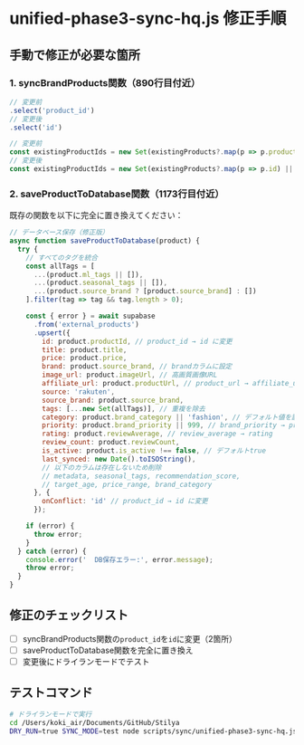 # unified-phase3-sync-hq.js 修正手順

## 手動で修正が必要な箇所

### 1. syncBrandProducts関数（890行目付近）
```javascript
// 変更前
.select('product_id')
// 変更後
.select('id')

// 変更前
const existingProductIds = new Set(existingProducts?.map(p => p.product_id) || []);
// 変更後
const existingProductIds = new Set(existingProducts?.map(p => p.id) || []);
```

### 2. saveProductToDatabase関数（1173行目付近）
既存の関数を以下に完全に置き換えてください：

```javascript
// データベース保存（修正版）
async function saveProductToDatabase(product) {
  try {
    // すべてのタグを統合
    const allTags = [
      ...(product.ml_tags || []),
      ...(product.seasonal_tags || []),
      ...(product.source_brand ? [product.source_brand] : [])
    ].filter(tag => tag && tag.length > 0);

    const { error } = await supabase
      .from('external_products')
      .upsert({
        id: product.productId, // product_id → id に変更
        title: product.title,
        price: product.price,
        brand: product.source_brand, // brandカラムに設定
        image_url: product.imageUrl, // 高画質画像URL
        affiliate_url: product.productUrl, // product_url → affiliate_url に変更
        source: 'rakuten',
        source_brand: product.source_brand,
        tags: [...new Set(allTags)], // 重複を除去
        category: product.brand_category || 'fashion', // デフォルト値を設定
        priority: product.brand_priority || 999, // brand_priority → priority
        rating: product.reviewAverage, // review_average → rating
        review_count: product.reviewCount,
        is_active: product.is_active !== false, // デフォルトtrue
        last_synced: new Date().toISOString(),
        // 以下のカラムは存在しないため削除
        // metadata, seasonal_tags, recommendation_score, 
        // target_age, price_range, brand_category
      }, {
        onConflict: 'id' // product_id → id に変更
      });

    if (error) {
      throw error;
    }
  } catch (error) {
    console.error('  DB保存エラー:', error.message);
    throw error;
  }
}
```

## 修正のチェックリスト

- [ ] syncBrandProducts関数の`product_id`を`id`に変更（2箇所）
- [ ] saveProductToDatabase関数を完全に置き換え
- [ ] 変更後にドライランモードでテスト

## テストコマンド

```bash
# ドライランモードで実行
cd /Users/koki_air/Documents/GitHub/Stilya
DRY_RUN=true SYNC_MODE=test node scripts/sync/unified-phase3-sync-hq.js
```
